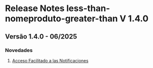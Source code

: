 # Release Notes less-than-nomeproduto-greater-than V 1.4.0

## **Versão 1.4.0 - 06/2025**


### **Novedades**

1. [Acceso Facilitado a las Notificaciones](Acceso-Facilitado-A-Las-Notificaciones.md)
